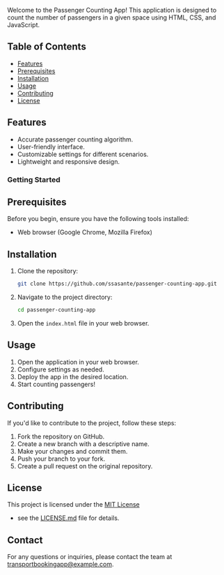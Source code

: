 Welcome to the Passenger Counting App! This application is designed to count the number of passengers in a given space using HTML, CSS, and JavaScript.

## Table of Contents
-  [Features](#features)
-  [Prerequisites](#prerequisites)
- [Installation](#installation)
- [Usage](#usage)
- [Contributing](#contributing)
- [License](#license)

## Features

- Accurate passenger counting algorithm.
- User-friendly interface.
- Customizable settings for different scenarios.
- Lightweight and responsive design.

### Getting Started

## Prerequisites

Before you begin, ensure you have the following tools installed:

- Web browser (Google Chrome, Mozilla Firefox)

## Installation

1. Clone the repository:

    ```bash
    git clone https://github.com/ssasante/passenger-counting-app.git
    ```

2. Navigate to the project directory:

    ```bash
    cd passenger-counting-app
    ```

3. Open the `index.html` file in your web browser.

## Usage

1. Open the application in your web browser.
2. Configure settings as needed.
3. Deploy the app in the desired location.
4. Start counting passengers!

## Contributing

If you'd like to contribute to the project, follow these steps:

1. Fork the repository on GitHub.
2. Create a new branch with a descriptive name.
3. Make your changes and commit them.
4. Push your branch to your fork.
5. Create a pull request on the original repository.

## License

This project is licensed under the [MIT License](LICENSE.md) 
- see the [LICENSE.md](LICENSE.md) file for details.


## Contact

For any questions or inquiries, please contact the team at transportbookingapp@example.com.
